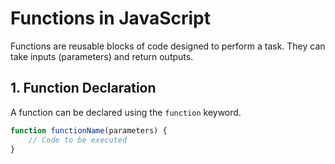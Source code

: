 # Functions in JavaScript

Functions are reusable blocks of code designed to perform a task. They can take inputs (parameters) and return outputs.

## 1. Function Declaration

A function can be declared using the `function` keyword.

```js
function functionName(parameters) {
    // Code to be executed
}
```
